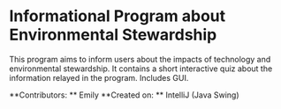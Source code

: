# Informational Program about Environmental Stewardship

This program aims to inform users about the impacts of technology and environmental stewardship. It contains a short interactive quiz about the information relayed in the program. Includes GUI. 

**Contributors: ** Emily
**Created on: ** IntelliJ (Java Swing)
